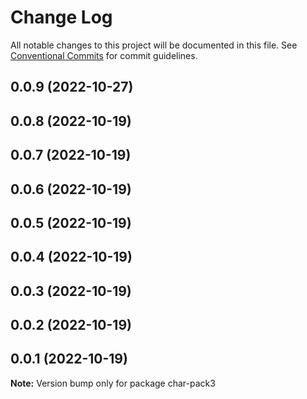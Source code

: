 # Change Log

All notable changes to this project will be documented in this file.
See [Conventional Commits](https://conventionalcommits.org) for commit guidelines.

## 0.0.9 (2022-10-27)



## 0.0.8 (2022-10-19)



## 0.0.7 (2022-10-19)



## 0.0.6 (2022-10-19)



## 0.0.5 (2022-10-19)



## 0.0.4 (2022-10-19)



## 0.0.3 (2022-10-19)



## 0.0.2 (2022-10-19)



## 0.0.1 (2022-10-19)

**Note:** Version bump only for package char-pack3
